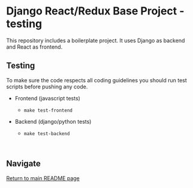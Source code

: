 # Django React/Redux Base Project - testing

This repository includes a boilerplate project. It uses Django as backend and React as frontend.

## Testing

To make sure the code respects all coding guidelines you should run test scripts before pushing any code.

-   Frontend (javascript tests)

    -   `make test-frontend`

-   Backend (django/python tests)
    -   `make test-backend`

<br />

## Navigate

[Return to main README page](README.md)

